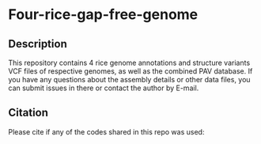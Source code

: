 # Four-rice-gap-free-genome

## Description  
This repository contains 4 rice genome annotations and structure variants VCF files of respective genomes, as well as the combined PAV database. If you have any questions about the assembly details or other data files, you can submit issues in there or contact the author by E-mail.

## Citation
Please cite if any of the codes shared in this repo was used:


